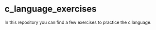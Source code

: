# c_language_exercises
In this repository you can find a few exercises to practice the c language. 
